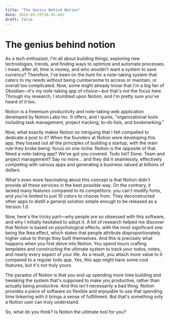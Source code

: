 ```yaml
---
title: "The Genius Behind Notion"
date: 2024-03-25T16:45:44Z
draft: false
---
```


# The genius behind notion

As a tech enthusiast, I'm all about building things, exploring new technologies, trends, and finding ways to optimize and automate processes. I mean, after all, time is money, and who wouldn't want a system to save currency? Therefore, I've been on the hunt for a note-taking system that caters to my needs without being cumbersome to access or maintain, or overall too complicated. Now, some might already know that I'm a big fan of Obsidian—it's my note-taking app of choice—but that's not the focus here. Through my research, I stumbled upon Notion, and I'm pretty sure you've heard of it too.

Notion is a freemium productivity and note-taking web application developed by Notion Labs Inc. It offers, and I quote, "organizational tools including task management, project tracking, to-do lists, and bookmarking."

Now, what exactly makes Notion so intriguing that I felt compelled to dedicate a post to it? When the founders at Notion were developing this app, they tossed out all the principles of building a startup, with the main rule they broke being: focus on one niche. Notion is the opposite of that. Need a note-taking app? We've got you covered. Todo list? Done. Team and project management? Say no more... and they did it seamlessly, effectively competing with various apps and generating a business valued at billions of dollars.

What's even more fascinating about this concept is that Notion didn't provide all these services in the best possible way. On the contrary, it lacked many features compared to its competitors: you can't modify fonts, and you're limited to just 10 colors to choose from. They deconstructed other apps to distill a general solution simple enough to be released as a Version 1.0.

Now, here's the tricky part—why people are so obsessed with this software, and why I initially hesitated to adopt it. A bit of research helped me discover that Notion is based on psychological effects, with the most significant one being the Ikea effect, which states that people attribute disproportionately higher value to things they built themselves. And this is precisely what happens when you first delve into Notion. You spend hours crafting templates and constructing the ultimate system to track your todos, notes, and nearly every aspect of your life. As a result, you attach more value to it compared to a regular todo app. Yes, this app might have some cool features, but it's not truly yours.

The paradox of Notion is that you end up spending more time building and tweaking the system that's supposed to make you productive, rather than actually being productive. And this isn't necessarily a bad thing. Notion provides a piece of software so flexible and enjoyable to use that spending time tinkering with it brings a sense of fulfillment. But that's something only a Notion user can truly understand.

So, what do you think? Is Notion the ultimate tool for you?